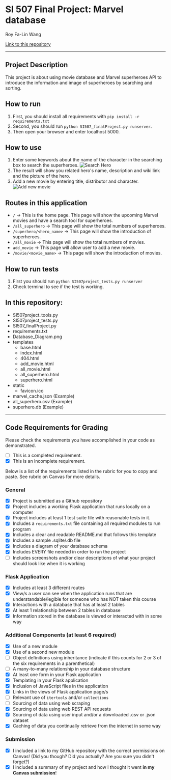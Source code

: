 # SI 507 Final Project: Marvel database

Roy Fa-Lin Wang

[Link to this repository](https://github.com/falinwang/SI507_FinalProject)

---

## Project Description

This project is about using movie database and Marvel superheroes API to introduce the information and image of superheroes by searching and sorting.

## How to run

1. First, you should install all requirements with `pip install -r requirements.txt`
2. Second, you should run `python SI507_finalProject.py runserver`.
3. Then open your browser and enter localhost 5000.

## How to use

1. Enter some keywords about the name of the character in the searching box to search the superheroes.
![Search Hero](Searching_hero.png)
2. The result will show you related hero's name, description and wiki link and the picture of the hero.
3. Add a new movie by entering title, distributor and character.
![Add new movie](Add_movie.png)

## Routes in this application
- `/` -> This is the home page. This page will show the upcoming Marvel movies and have a search tool for superheroes.
- `/all_superhero` -> This page will show the total numbers of superheroes.
- `/superhero/<hero_name>` -> This page will show the introduction of superheroes.
- `/all_movie` -> This page will show the total numbers of movies.
- `add_movie` -> This page will allow user to add a new movie.
- `/movie/<movie_name>` -> This page will show the introduction of movies.


## How to run tests
1. First you should run `python SI507project_tests.py runserver`
2. Check terminal to see if the test is working.

## In this repository:
- SI507project_tools.py
- SI507project_tests.py
- SI507_finalProject.py
- requirements.txt
- Database_Diagram.png
- templates
  - base.html
  - index.html
  - 404.html
  - add_movie.html
  - all_movie.html
  - all_superhero.html
  - superhero.html
- static
  - favicon.ico
- marvel_cache.json (Example)
- all_superhero.csv (Example)
- superhero.db (Example)

---
## Code Requirements for Grading
Please check the requirements you have accomplished in your code as demonstrated.
- [ ] This is a completed requirement.
- [x] This is an incomplete requirement.

Below is a list of the requirements listed in the rubric for you to copy and paste.  See rubric on Canvas for more details.

### General
- [x] Project is submitted as a Github repository
- [x] Project includes a working Flask application that runs locally on a computer
- [x] Project includes at least 1 test suite file with reasonable tests in it.
- [x] Includes a `requirements.txt` file containing all required modules to run program
- [x] Includes a clear and readable README.md that follows this template
- [x] Includes a sample .sqlite/.db file
- [x] Includes a diagram of your database schema
- [x] Includes EVERY file needed in order to run the project
- [ ] Includes screenshots and/or clear descriptions of what your project should look like when it is working

### Flask Application
- [x] Includes at least 3 different routes
- [x] View/s a user can see when the application runs that are understandable/legible for someone who has NOT taken this course
- [x] Interactions with a database that has at least 2 tables
- [x] At least 1 relationship between 2 tables in database
- [x] Information stored in the database is viewed or interacted with in some way

### Additional Components (at least 6 required)
- [x] Use of a new module
- [x] Use of a second new module
- [ ] Object definitions using inheritance (indicate if this counts for 2 or 3 of the six requirements in a parenthetical)
- [ ] A many-to-many relationship in your database structure
- [x] At least one form in your Flask application
- [x] Templating in your Flask application
- [x] Inclusion of JavaScript files in the application
- [x] Links in the views of Flask application page/s
- [ ] Relevant use of `itertools` and/or `collections`
- [ ] Sourcing of data using web scraping
- [x] Sourcing of data using web REST API requests
- [x] Sourcing of data using user input and/or a downloaded .csv or .json dataset
- [x] Caching of data you continually retrieve from the internet in some way

### Submission
- [x] I included a link to my GitHub repository with the correct permissions on Canvas! (Did you though? Did you actually? Are you sure you didn't forget?)
- [x] I included a summary of my project and how I thought it went **in my Canvas submission**!
